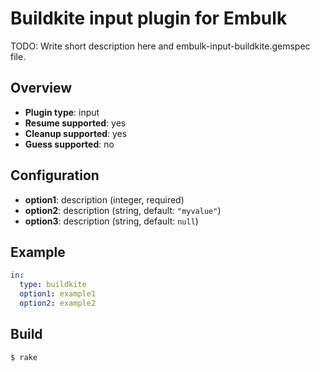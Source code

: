 # Buildkite input plugin for Embulk

TODO: Write short description here and embulk-input-buildkite.gemspec file.

## Overview

* **Plugin type**: input
* **Resume supported**: yes
* **Cleanup supported**: yes
* **Guess supported**: no

## Configuration

- **option1**: description (integer, required)
- **option2**: description (string, default: `"myvalue"`)
- **option3**: description (string, default: `null`)

## Example

```yaml
in:
  type: buildkite
  option1: example1
  option2: example2
```


## Build

```
$ rake
```
